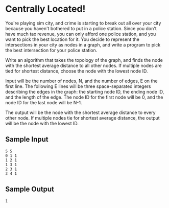 # Centrally Located!

You're playing sim city, and crime is starting to break out all over your city because you haven't bothered to put in a police station. Since you don't have much tax revenue, you can only afford one police station, and you want to pick the best location for it. You decide to represent the intersections in your city as nodes in a graph, and write a program to pick the best intersection for your police station.

Write an algorithm that takes the topology of the graph, and finds the node with the shortest average distance to all other nodes. If multiple nodes are tied for shortest distance, choose the node with the lowest node ID.

Input will be the number of nodes, N, and the number of edges, E on the first line. The following E lines will be three space-separated integers describing the edges in the graph: the starting node ID, the ending node ID, and the length of the edge. The node ID for the first node will be 0, and the node ID for the last node will be N-1.

The output will be the node with the shortest average distance to every other node. If multiple nodes tie for shortest average distance, the output will be the node with the lowest ID.

## Sample Input

```
5 5
0 1 1
1 2 1
1 3 1
2 3 1
3 4 1
```

## Sample Output

```
1
```
